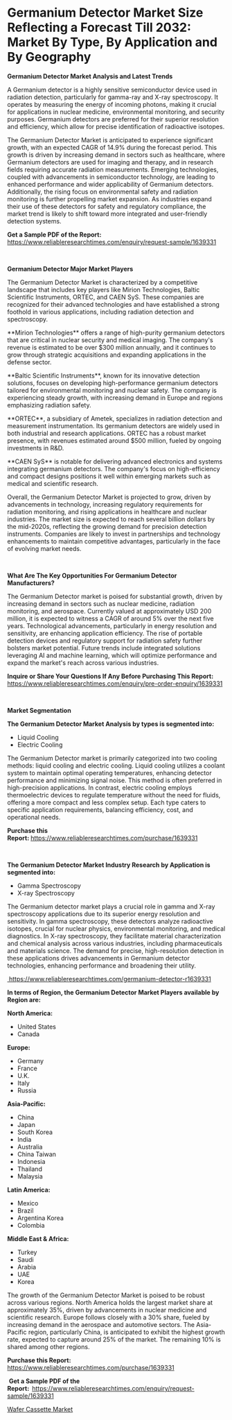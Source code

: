 <p><h1>Germanium Detector Market Size Reflecting a Forecast Till 2032: Market By Type, By Application and By Geography</h1></p><p><strong>Germanium Detector Market Analysis and Latest Trends</strong></p>
<p><p>A Germanium detector is a highly sensitive semiconductor device used in radiation detection, particularly for gamma-ray and X-ray spectroscopy. It operates by measuring the energy of incoming photons, making it crucial for applications in nuclear medicine, environmental monitoring, and security purposes. Germanium detectors are preferred for their superior resolution and efficiency, which allow for precise identification of radioactive isotopes.</p><p>The Germanium Detector Market is anticipated to experience significant growth, with an expected CAGR of 14.9% during the forecast period. This growth is driven by increasing demand in sectors such as healthcare, where Germanium detectors are used for imaging and therapy, and in research fields requiring accurate radiation measurements. Emerging technologies, coupled with advancements in semiconductor technology, are leading to enhanced performance and wider applicability of Germanium detectors. Additionally, the rising focus on environmental safety and radiation monitoring is further propelling market expansion. As industries expand their use of these detectors for safety and regulatory compliance, the market trend is likely to shift toward more integrated and user-friendly detection systems.</p></p>
<p><strong>Get a Sample PDF of the Report:&nbsp;</strong> <a href="https://www.reliableresearchtimes.com/enquiry/request-sample/1639331?utm_campaign=2326&utm_medium=2&utm_source=Github&utm_content=ia&utm_term=06042025&utm_id=germanium-detector">https://www.reliableresearchtimes.com/enquiry/request-sample/1639331</a></p>
<p>&nbsp;</p>
<p><strong>Germanium Detector Major Market Players</strong></p>
<p><p>The Germanium Detector Market is characterized by a competitive landscape that includes key players like Mirion Technologies, Baltic Scientific Instruments, ORTEC, and CAEN SyS. These companies are recognized for their advanced technologies and have established a strong foothold in various applications, including radiation detection and spectroscopy.</p><p>**Mirion Technologies** offers a range of high-purity germanium detectors that are critical in nuclear security and medical imaging. The company's revenue is estimated to be over $300 million annually, and it continues to grow through strategic acquisitions and expanding applications in the defense sector.</p><p>**Baltic Scientific Instruments**, known for its innovative detection solutions, focuses on developing high-performance germanium detectors tailored for environmental monitoring and nuclear safety. The company is experiencing steady growth, with increasing demand in Europe and regions emphasizing radiation safety.</p><p>**ORTEC**, a subsidiary of Ametek, specializes in radiation detection and measurement instrumentation. Its germanium detectors are widely used in both industrial and research applications. ORTEC has a robust market presence, with revenues estimated around $500 million, fueled by ongoing investments in R&D.</p><p>**CAEN SyS** is notable for delivering advanced electronics and systems integrating germanium detectors. The company's focus on high-efficiency and compact designs positions it well within emerging markets such as medical and scientific research. </p><p>Overall, the Germanium Detector Market is projected to grow, driven by advancements in technology, increasing regulatory requirements for radiation monitoring, and rising applications in healthcare and nuclear industries. The market size is expected to reach several billion dollars by the mid-2020s, reflecting the growing demand for precision detection instruments. Companies are likely to invest in partnerships and technology enhancements to maintain competitive advantages, particularly in the face of evolving market needs.</p></p>
<p>&nbsp;</p>
<p><strong>What Are The Key Opportunities For Germanium Detector Manufacturers?</strong></p>
<p><p>The Germanium Detector market is poised for substantial growth, driven by increasing demand in sectors such as nuclear medicine, radiation monitoring, and aerospace. Currently valued at approximately USD 200 million, it is expected to witness a CAGR of around 5% over the next five years. Technological advancements, particularly in energy resolution and sensitivity, are enhancing application efficiency. The rise of portable detection devices and regulatory support for radiation safety further bolsters market potential. Future trends include integrated solutions leveraging AI and machine learning, which will optimize performance and expand the market's reach across various industries.</p></p>
<p><strong>Inquire or Share Your Questions If Any Before Purchasing This Report:</strong> <a href="https://www.reliableresearchtimes.com/enquiry/pre-order-enquiry/1639331?utm_campaign=2326&utm_medium=2&utm_source=Github&utm_content=ia&utm_term=06042025&utm_id=germanium-detector">https://www.reliableresearchtimes.com/enquiry/pre-order-enquiry/1639331</a></p>
<p>&nbsp;</p>
<p><strong>Market Segmentation</strong></p>
<p><strong>The Germanium Detector Market Analysis by types is segmented into:</strong></p>
<p><ul><li>Liquid Cooling</li><li>Electric Cooling</li></ul></p>
<p><p>The Germanium Detector market is primarily categorized into two cooling methods: liquid cooling and electric cooling. Liquid cooling utilizes a coolant system to maintain optimal operating temperatures, enhancing detector performance and minimizing signal noise. This method is often preferred in high-precision applications. In contrast, electric cooling employs thermoelectric devices to regulate temperature without the need for fluids, offering a more compact and less complex setup. Each type caters to specific application requirements, balancing efficiency, cost, and operational needs.</p></p>
<p><strong>Purchase this Report:&nbsp;</strong><a href="https://www.reliableresearchtimes.com/purchase/1639331?utm_campaign=2326&utm_medium=2&utm_source=Github&utm_content=ia&utm_term=06042025&utm_id=germanium-detector">https://www.reliableresearchtimes.com/purchase/1639331</a></p>
<p>&nbsp;</p>
<p><strong>The Germanium Detector Market Industry Research by Application is segmented into:</strong></p>
<p><ul><li>Gamma Spectroscopy</li><li>X-ray Spectroscopy</li></ul></p>
<p><p>The Germanium detector market plays a crucial role in gamma and X-ray spectroscopy applications due to its superior energy resolution and sensitivity. In gamma spectroscopy, these detectors analyze radioactive isotopes, crucial for nuclear physics, environmental monitoring, and medical diagnostics. In X-ray spectroscopy, they facilitate material characterization and chemical analysis across various industries, including pharmaceuticals and materials science. The demand for precise, high-resolution detection in these applications drives advancements in Germanium detector technologies, enhancing performance and broadening their utility.</p></p>
<p><a href="https://www.reliableresearchtimes.com/germanium-detector-r1639331?utm_campaign=2326&utm_medium=2&utm_source=Github&utm_content=ia&utm_term=06042025&utm_id=germanium-detector">&nbsp;https://www.reliableresearchtimes.com/germanium-detector-r1639331</a></p>
<p><strong>In terms of Region, the Germanium Detector Market Players available by Region are:</strong></p>
<p>
    <p> <strong> North America: </strong>
        <ul>
            <li>United States</li>
            <li>Canada</li>
        </ul>
        </p> 
    <p> <strong> Europe: </strong>
        <ul>
            <li>Germany</li>
            <li>France</li>
            <li>U.K.</li>
            <li>Italy</li>
            <li>Russia</li>
        </ul>
        </p> 
    <p> <strong> Asia-Pacific: </strong>
        <ul>
            <li>China</li>
            <li>Japan</li>
            <li>South Korea</li>
            <li>India</li>
            <li>Australia</li>
            <li>China Taiwan</li>
            <li>Indonesia</li>
            <li>Thailand</li>
            <li>Malaysia</li>
        </ul>
        </p> 
    <p> <strong> Latin America: </strong>
        <ul>
            <li>Mexico</li>
            <li>Brazil</li>
            <li>Argentina Korea</li>
            <li>Colombia</li>
        </ul>
        </p> 
    <p> <strong> Middle East & Africa: </strong>
        <ul>
            <li>Turkey</li>
            <li>Saudi</li>
            <li>Arabia</li>
            <li>UAE</li>
            <li>Korea</li>
        </ul>
    </p>
    </p>
<p><p>The growth of the Germanium Detector Market is poised to be robust across various regions. North America holds the largest market share at approximately 35%, driven by advancements in nuclear medicine and scientific research. Europe follows closely with a 30% share, fueled by increasing demand in the aerospace and automotive sectors. The Asia-Pacific region, particularly China, is anticipated to exhibit the highest growth rate, expected to capture around 25% of the market. The remaining 10% is shared among other regions.</p></p>
<p><strong>Purchase this Report: </strong><a href="https://www.reliableresearchtimes.com/purchase/1639331?utm_campaign=2326&utm_medium=2&utm_source=Github&utm_content=ia&utm_term=06042025&utm_id=germanium-detector">https://www.reliableresearchtimes.com/purchase/1639331</a></p>
<p>&nbsp;<strong>Get a Sample PDF of the Report:&nbsp;&nbsp;</strong><a href="https://www.reliableresearchtimes.com/enquiry/request-sample/1639331?utm_campaign=2326&utm_medium=2&utm_source=Github&utm_content=ia&utm_term=06042025&utm_id=germanium-detector">https://www.reliableresearchtimes.com/enquiry/request-sample/1639331</a></p>
<p><strong></strong></p>
<p><p><a href="https://github.com/FlorianWolf90/Market-Research-Report-List-2/blob/main/wafer-cassette-market.md?utm_campaign=2326&utm_medium=2&utm_source=Github&utm_content=ia&utm_term=06042025&utm_id=germanium-detector">Wafer Cassette Market</a></p></p>
